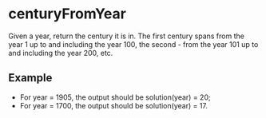 # centuryFromYear

Given a year, return the century it is in. The first century spans from the year 1 up to and including the year 100, the second - from the year 101 up to and including the year 200, etc.

## Example

* For year = 1905, the output should be
solution(year) = 20;
* For year = 1700, the output should be
solution(year) = 17.